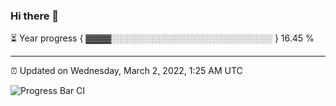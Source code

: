 ### Hi there 👋

⏳ Year progress { ▓▓▓▓░░░░░░░░░░░░░░░░░░░░░░░░░░ } 16.45 %

---

⏰ Updated on Wednesday, March 2, 2022, 1:25 AM UTC

![Progress Bar CI](https://github.com/arthurbuhl/arthurbuhl/workflows/Progress%20Bar%20CI/badge.svg)
